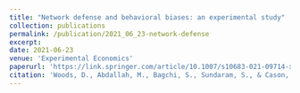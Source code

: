 ```yaml
---
title: "Network defense and behavioral biases: an experimental study"
collection: publications
permalink: /publication/2021_06_23-network-defense
excerpt:
date: 2021-06-23
venue: 'Experimental Economics'
paperurl: 'https://link.springer.com/article/10.1007/s10683-021-09714-x'
citation: 'Woods, D., Abdallah, M., Bagchi, S., Sundaram, S., & Cason, T. (2021). "Network defense and behavioral biases: an experimental study" <i>Experimental Economics</i>.'
---
```

